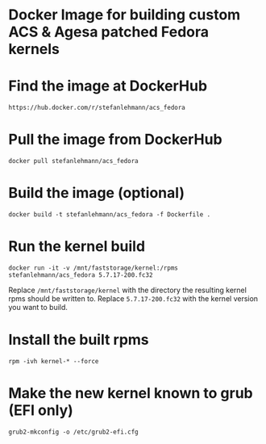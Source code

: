 Docker Image for building custom ACS & Agesa patched Fedora kernels
===================================================================

# Find the image at DockerHub

    https://hub.docker.com/r/stefanlehmann/acs_fedora

# Pull the image from DockerHub

    docker pull stefanlehmann/acs_fedora

# Build the image (optional)

    docker build -t stefanlehmann/acs_fedora -f Dockerfile .

# Run the kernel build

    docker run -it -v /mnt/faststorage/kernel:/rpms stefanlehmann/acs_fedora 5.7.17-200.fc32

Replace `/mnt/faststorage/kernel` with the directory the resulting kernel rpms should be written to.
Replace `5.7.17-200.fc32` with the kernel version you want to build.

# Install the built rpms

    rpm -ivh kernel-* --force
    
# Make the new kernel known to grub (EFI only)

    grub2-mkconfig -o /etc/grub2-efi.cfg
